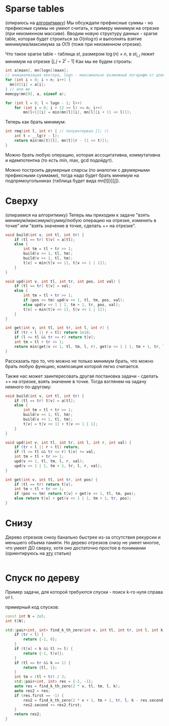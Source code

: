 # Sparse tables
(опираюсь на [алгоритмику](https://algorithmica.org/ru/sparse-table))
Мы обсуждали префиксные суммы - но префиксные суммы не умеют считать, к примеру минимум на отрезке (при неизменном массиве). Вводим новую структуру данных - sparse table, которая будет строиться за $O(n \log n)$ и выполнять взятие минимума/максимума за $O(1)$ (тоже при неизменном отрезке).

Что такое sparse table - таблица $st$, размером $\log(n) \times n$, в $st_{i,j}$ лежит минимум на отрезке $[j, j + 2^i - 1]$
Как мы ее будем строить:
```cpp
int a[maxn], mn[logn][maxn];
// инициализация вектора, logn - максимально возможный логарифм от длины отрезка.
for (int i = 0; i < n; i++) {
  mn[0][i] = a[i];
} // или же
memcpy(mn[0], a, sizeof a);

for (int l = 0; l < logn - 1; l++)
    for (int i = 0; i + (2 << l) <= n; i++)
        mn[l+1][i] = min(mn[l][i], mn[l][i + (1 << l)]);
```

Теперь как брать минимум:
```cpp
int rmq(int l, int r) { // полуинтервал [l; r)
    int t = __lg(r - l);
    return min(mn[t][l], mn[t][r - (1 << t)]);
}

```

Можно брать любую операцию, которая ассоцитативна, коммутативна и идемпотентна (то есть min, max, gcd подойдут).

Можно построить двумерные спарсы (по аналогии с двумерными префиксными суммами), тогда надо будет брать минимум на подпрямоугольниках (таблица будет вида mn[l][i][j]).

# Сверху
(опираемся на алгоритмику)
Теперь мы приходим к задаче "взять минимум/максимум/сумму/любую операцию на отрезке, изменить в точке" или "взять значение в точке, сделать += на отрезке".

```cpp
void build(int v, int tl, int tr) {
    if (tl == tr) t[v] = a[tl];
    else {
        int tm = tl + tr >> 1;
        build(v << 1, tl, tm);
        build(v << 1, tl, tm);
        t[v] = min(t[v << 1], t[v << 1 | 1]);
    }
}

void upd(int v, int tl, int tr, int pos, int val) {
    if (tl == tr) t[v] = val;
    else {
        int tm = tl + tr >> 1;
        if (pos <= tm) upd(v << 1, tl, tm, pos, val);
        else upd(v << 1 | 1, tm + 1, tr, pos, val);
        t[v] = min(t[v << 1], t[v << 1 | 1]);
    }
}

int get(int v, int tl, int tr, int l, int r) {
    if (tr < l || r < tl) return 1e18;
    if (l <= tl && tr <= r) return t[v];
    int tm = tl + tr >> 1;
    return min(get(v << 1, tl, tm, l, r), get(v << 1 | 1, tm + 1, tr, l, r));
}
```
Рассказать про то, что можно не только минимум брать, что можно брать любую функцию, композиция которой легко считается.

Также нас может заинтересовать другая постановка задачи - сделать += на отрезке, взять значение в точке. Тогда взглянем на задачу немного по-другому:

```cpp
void build(int v, int tl, int tr) {
    if (tl == tr) t[v] = a[tl];
    else {
        int tm = tl + tr >> 1;
        build(v << 1, tl, tm);
        build(v << 1, tl, tm);
        t[v] = t[v << 1] + t[v << 1 | 1];
    }
}

void upd(int v, int tl, int tr, int l, int r, int val) {
    if (tr < l || r < tl) return;
    if (l <= tl && tr <= r) t[v] += val;
    int tm = tl + tr >> 1;
    upd(v << 1, tl, tm, l, r, val);
    upd(v << 1 | 1, tm + 1, tr, l, r, val);
}

int get(int v, int tl, int tr, int pos) {
    if (tl == tr) return t[v];
    int tm = tl + tr >> 1;
    if (pos <= tm) return t[v] + get(v << 1, tl, tm, pos);
    else return t[v] + get(v << 1 | 1, tm + 1, tr, pos);
}
```
# Cнизу
Дерево отрезков снизу банально быстрее из-за отсутствия рекурсии и меньшего объема памяти. Но дерево отрезков снизу не умеет многое, что умеет ДО сверху, хотя оно достаточно простое в понимании (ориентируюсь на [эту](https://codeforces.com/blog/entry/18051) статью)
```cpp
```


# Спуск по дереву

Пример задачи, для которой требуются спуски - поиск k-го нуля справа от l.

примерный код спусков:
```cpp
const int N = 2e5;
int t[N];

std::pair<int, int> find_k_th_zero(int v, int tl, int tr, int l, int k) {
    if (tr < l) {
        return {-1, 0};
    }
    if (t[v] < k && tl >= l) {
        return {-1, t[v]}; 
    }
    if (tl == tr && k == 1) {
        return {tl, 1};
    }
    int tm = (tl + tr) / 2;
    std::pair<int, int> res = {-1, -1};
    auto res = find_k_th_zero(2 * v, tl, tm, l, k);
    auto res2 = res;
    if (res.first == -1) {
        res2 = find_k_th_zero(2 * v + 1, tm + 1, tr, l, k - res.second);
        res2.second += res2.first;
    }
    return res2;
}
```


